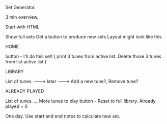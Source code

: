 Set Generator. 

3 min overview.

Start with HTML 

Show full sets
Get a button to produce new sets
Layout might look like this


HOME 

button - I'll do this set!
(
    print 3 tunes from active list.
    Delete those 3 tunes from list active list
)


LIBRARY

List of tunes. ---> later ---> Add a new tune?, Remove tune?


ALREADY PLAYED

List of tunes. __ More tunes to play
button - Reset to full library. Already played = 0


One day. Use start and end notes to calculate new set.